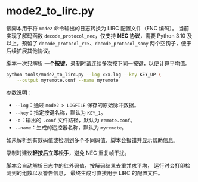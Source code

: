 # mode2_to_lirc.py

该脚本用于将 `mode2` 命令输出的日志转换为 LIRC 配置文件（ENC 编码）。
当前实现了解码函数 `decode_protocol_nec`，仅支持 **NEC 协议**，需要 Python 3.10 及以上。预留了 `decode_protocol_rc5`、`decode_protocol_sony` 两个空钩子，便于后续扩展其他协议。

脚本一次只解析 **一个按键**，录制时请连续多次按下同一按键，以便计算平均值。

```bash
python tools/mode2_to_lirc.py --log xxx.log --key KEY_UP \
    --output myremote.conf --name myremote
```

参数说明：

- `--log`：通过 `mode2 > LOGFILE` 保存的原始脉冲数据。
- `--key`：指定按键名称，默认为 `KEY_1`。
- `-o`：输出的 `.conf` 文件路径，默认为 `remote.conf`。
- `--name`：生成的遥控器名称，默认为 `myremote`。

如未解析到有效码值或检测到多个不同码值，脚本会报错并显示帮助信息。

录制时建议**轻按后立即松手**，避免 NEC 重复帧干扰。

脚本会自动解析日志中的红外码值，按解码结果去重并求平均，
运行时会打印检测到的组数以及警告信息，
最终生成可直接用于 LIRC 的配置文件。
